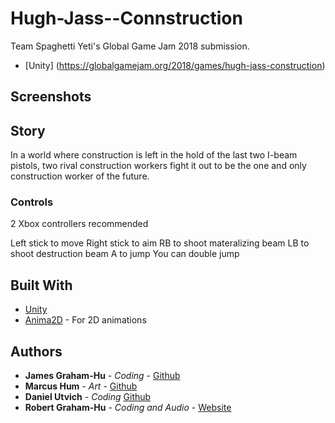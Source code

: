 # Hugh-Jass--Connstruction
Team Spaghetti Yeti's Global Game Jam 2018 submission.
* [Unity] (https://globalgamejam.org/2018/games/hugh-jass-construction)

## Screenshots


## Story

In a world where construction is left in the hold of the last two I-beam pistols, two rival construction workers fight it out to be the one and only construction worker of the future.

### Controls

2 Xbox controllers recommended

Left stick to move
Right stick to aim
RB to shoot materalizing beam
LB to shoot destruction beam
A to jump
You can double jump

## Built With

* [Unity](https://unity3d.com/)
* [Anima2D](https://assetstore.unity.com/packages/essentials/unity-anima2d-79840) - For 2D animations

## Authors

* **James Graham-Hu** - *Coding* - [Github](https://github.com/johnnybib)
* **Marcus Hum** - *Art* - [Github](https://github.com/mlhum)
* **Daniel Utvich** - *Coding* [Github](https://github.com/Daniel-U12)
* **Robert Graham-Hu** - *Coding and Audio* - [Website](robertgrahamhu.ca)



